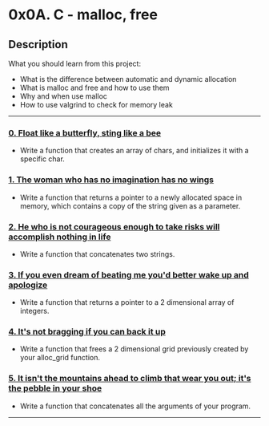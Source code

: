 # 0x0A. C - malloc, free

## Description
What you should learn from this project:

* What is the difference between automatic and dynamic allocation
* What is malloc and free and how to use them
* Why and when use malloc
* How to use valgrind to check for memory leak

---

### [0. Float like a butterfly, sting like a bee](./0-create_array.c)
* Write a function that creates an array of chars, and initializes it with a specific char.

### [1. The woman who has no imagination has no wings](./1-strdup.c)
* Write a function that returns a pointer to a newly allocated space in memory, which contains a copy of the string given as a parameter.

### [2. He who is not courageous enough to take risks will accomplish nothing in life](./2-str_concat.c)
* Write a function that concatenates two strings.

### [3. If you even dream of beating me you'd better wake up and apologize](./3-alloc_grid.c)
* Write a function that returns a pointer to a 2 dimensional array of integers.

### [4. It's not bragging if you can back it up](./4-free_grid.c)
* Write a function that frees a 2 dimensional grid previously created by your alloc_grid function.

### [5. It isn't the mountains ahead to climb that wear you out; it's the pebble in your shoe](./5-argstostr.c)
* Write a function that concatenates all the arguments of your program.

---
